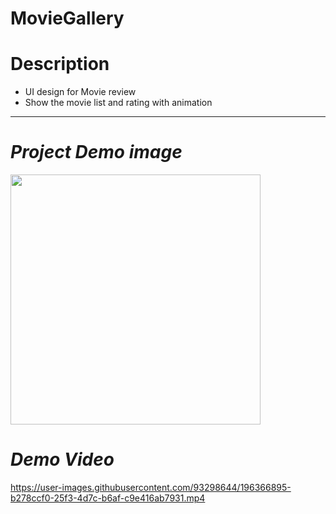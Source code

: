 # MovieGallery

# **Description**
- UI design for Movie review
- Show the movie list and rating with animation

-----------------------------------------------------

# *Project Demo image*
<img src="https://firebasestorage.googleapis.com/v0/b/testing-40cef.appspot.com/o/movies%2Fviber_image_2022-10-18_14-04-48-540.jpg?alt=media&token=9f3e204b-6cd3-4bbb-b875-2debb989d743" width="400" height="auto"/>

# *Demo Video*
https://user-images.githubusercontent.com/93298644/196366895-b278ccf0-25f3-4d7c-b6af-c9e416ab7931.mp4
